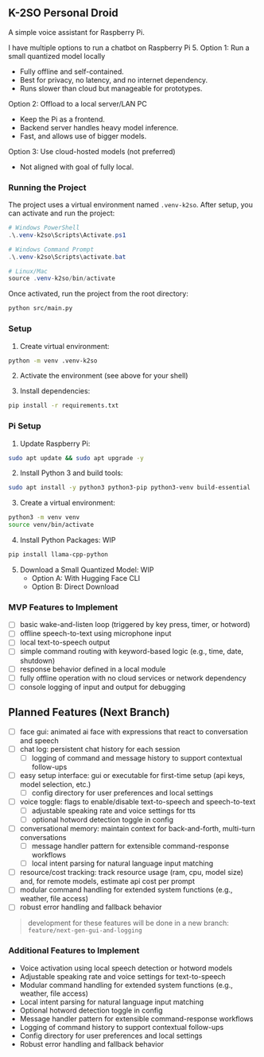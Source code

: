 ## K-2SO Personal Droid

A simple voice assistant for Raspberry Pi.

I have multiple options to run a chatbot on Raspberry Pi 5.
Option 1: Run a small quantized model locally
- Fully offline and self-contained.
- Best for privacy, no latency, and no internet dependency.
- Runs slower than cloud but manageable for prototypes.

Option 2: Offload to a local server/LAN PC
- Keep the Pi as a frontend.
- Backend server handles heavy model inference.
- Fast, and allows use of bigger models.

Option 3: Use cloud-hosted models (not preferred)
- Not aligned with goal of fully local. 

### Running the Project

The project uses a virtual environment named `.venv-k2so`. After setup, you can activate and run the project:

```powershell
# Windows PowerShell
.\.venv-k2so\Scripts\Activate.ps1

# Windows Command Prompt
.\.venv-k2so\Scripts\activate.bat

# Linux/Mac
source .venv-k2so/bin/activate
```

Once activated, run the project from the root directory:
```bash
python src/main.py
```

### Setup

1. Create virtual environment:
```bash
python -m venv .venv-k2so
```

2. Activate the environment (see above for your shell)

3. Install dependencies:
```bash
pip install -r requirements.txt
```

### Pi Setup
1. Update Raspberry Pi:
```bash
sudo apt update && sudo apt upgrade -y
```
2. Install Python 3 and build tools:
```bash
sudo apt install -y python3 python3-pip python3-venv build-essential
```

3. Create a virtual environment:
```bash
python3 -m venv venv
source venv/bin/activate
```

4. Install Python Packages: WIP
```bash
pip install llama-cpp-python
```

5. Download a Small Quantized Model: WIP
    - Option A: With Hugging Face CLI
    - Option B: Direct Download

### MVP Features to Implement

- [ ] basic wake-and-listen loop (triggered by key press, timer, or hotword)
- [ ] offline speech-to-text using microphone input
- [ ] local text-to-speech output
- [ ] simple command routing with keyword-based logic (e.g., time, date, shutdown)
- [ ] response behavior defined in a local module
- [ ] fully offline operation with no cloud services or network dependency
- [ ] console logging of input and output for debugging

## Planned Features (Next Branch)

- [ ] face gui: animated ai face with expressions that react to conversation and speech
- [ ] chat log: persistent chat history for each session
    - [ ] logging of command and message history to support contextual follow-ups
- [ ] easy setup interface: gui or executable for first-time setup (api keys, model selection, etc.)
    - [ ] config directory for user preferences and local settings
- [ ] voice toggle: flags to enable/disable text-to-speech and speech-to-text
    - [ ] adjustable speaking rate and voice settings for tts
    - [ ] optional hotword detection toggle in config
- [ ] conversational memory: maintain context for back-and-forth, multi-turn conversations
    - [ ] message handler pattern for extensible command-response workflows
    - [ ] local intent parsing for natural language input matching
- [ ] resource/cost tracking: track resource usage (ram, cpu, model size) and, for remote models, estimate api cost per prompt
- [ ] modular command handling for extended system functions (e.g., weather, file access)
- [ ] robust error handling and fallback behavior

> development for these features will be done in a new branch: `feature/next-gen-gui-and-logging`

### Additional Features to Implement

* Voice activation using local speech detection or hotword models
* Adjustable speaking rate and voice settings for text-to-speech
* Modular command handling for extended system functions (e.g., weather, file access)
* Local intent parsing for natural language input matching
* Optional hotword detection toggle in config
* Message handler pattern for extensible command-response workflows
* Logging of command history to support contextual follow-ups
* Config directory for user preferences and local settings
* Robust error handling and fallback behavior
